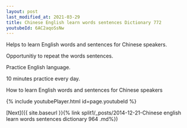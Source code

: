 ```yaml
---
layout: post
last_modified_at: 2021-03-29
title: Chinese English learn words sentences Dictionary 772 
youtubeId: 6AC2aqoSsNw
---
```

 
 
Helps to learn English words and sentences for Chinese speakers.

Opportunitiy to repeat the words sentences. 

Practice English language. 
 
10 minutes practice every day. 
 
How to learn English words and sentences for Chinese speakers 
 
{% include youtubePlayer.html id=page.youtubeId %}
 
 
[Next]({{ site.baseurl }}{% link  split1/_posts/2014-12-21-Chinese english learn words sentences dictionary 964 .md%})
 

